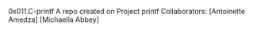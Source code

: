 0x011.C-printf
A repo created on Project printf
Collaborators: [Antoinette Amedza] [Michaella Abbey]
